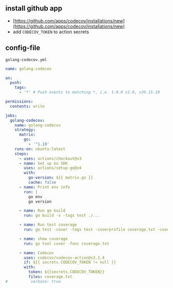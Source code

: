 ## install github app

- [https://github.com/apps/codecov/installations/new](https://github.com/apps/codecov/installations/new)
- add `CODECOV_TOKEN` to action secrets

## config-file

`golang-codecov.yml`

```yml
name: golang-codecov

on:
  push:
    tags:
      - '*' # Push events to matching *, i.e. 1.0.0 v1.0, v20.15.10

permissions:
  contents: write

jobs:
  golang-codecov:
    name: golang-codecov
    strategy:
      matrix:
        go:
          - '^1.19'
    runs-on: ubuntu-latest
    steps:
      - uses: actions/checkout@v3
      - name: Set up Go SDK
        uses: actions/setup-go@v4
        with:
          go-version: ${{ matrix.go }}
          cache: false
      - name: Print env info
        run: |
          go env
          go version

      - name: Run go build
        run: go build -v -tags test ./...

      - name: Run test coverage
        run: go test -cover -tags test -coverprofile coverage.txt -covermode count -coverpkg ./... -v ./...

      - name: show coverage
        run: go tool cover -func coverage.txt

      - name: Codecov
        uses: codecov/codecov-action@v3.1.4
        if: ${{ secrets.CODECOV_TOKEN != null }}
        with:
          token: ${{secrets.CODECOV_TOKEN}}
          files: coverage.txt
#          verbose: true

```